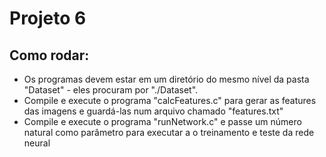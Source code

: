 # Projeto 6

## Como rodar:
- Os programas devem estar em um diretório do mesmo nível da pasta "Dataset" - eles procuram por "./Dataset".
- Compile e execute o programa "calcFeatures.c" para gerar as features das imagens e guardá-las num arquivo chamado "features.txt"
- Compile e execute o programa "runNetwork.c" e passe um número natural como parâmetro para executar a o treinamento e teste da rede neural